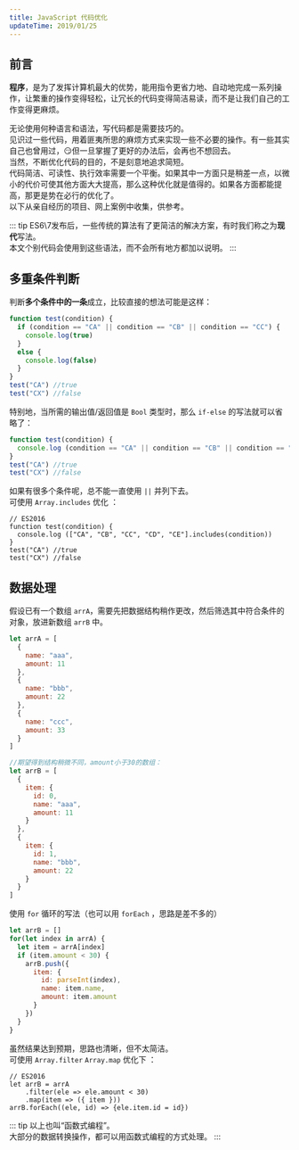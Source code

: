 ```yaml
---
title: JavaScript 代码优化
updateTime: 2019/01/25
---
```


## 前言
**程序**，是为了发挥计算机最大的优势，能用指令更省力地、自动地完成一系列操作，让繁重的操作变得轻松，让冗长的代码变得简洁易读，而不是让我们自己的工作变得更麻烦。  

无论使用何种语言和语法，写代码都是需要技巧的。  
见识过一些代码，用着匪夷所思的麻烦方式来实现一些不必要的操作。有一些其实自己也曾用过，😏但一旦掌握了更好的办法后，会再也不想回去。  
当然，不断优化代码的目的，不是刻意地追求简短。  
代码简洁、可读性、执行效率需要一个平衡。如果其中一方面只是稍差一点，以微小的代价可使其他方面大大提高，那么这种优化就是值得的。如果各方面都能提高，那更是势在必行的优化了。  
以下从亲自经历的项目、网上案例中收集，供参考。

::: tip
ES6\7发布后，一些传统的算法有了更简洁的解决方案，有时我们称之为**现代**写法。  
本文个别代码会使用到这些语法，而不会所有地方都加以说明。
:::

## 多重条件判断

判断**多个条件中的一条**成立，比较直接的想法可能是这样：
```javascript
function test(condition) {
  if (condition == "CA" || condition == "CB" || condition == "CC") {
    console.log(true)
  }
  else {
    console.log(false)
  }
}
test("CA") //true
test("CX") //false
```

特别地，当所需的输出值/返回值是 `Bool` 类型时，那么 `if-else` 的写法就可以省略了：
```javascript
function test(condition) {
  console.log (condition == "CA" || condition == "CB" || condition == "CC");
}
test("CA") //true
test("CX") //false
```

如果有很多个条件呢，总不能一直使用 `||` 并列下去。  
可使用 `Array.includes` 优化 ：
```javascript{1}
// ES2016
function test(condition) {
  console.log (["CA", "CB", "CC", "CD", "CE"].includes(condition))
}
test("CA") //true
test("CX") //false
```

## 数据处理

假设已有一个数组 `arrA`，需要先把数据结构稍作更改，然后筛选其中符合条件的对象，放进新数组 `arrB` 中。  
```javascript
let arrA = [
  {
    name: "aaa",
    amount: 11
  },
  {
    name: "bbb",
    amount: 22
  },
  {
    name: "ccc",
    amount: 33
  }
]

//期望得到结构稍微不同，amount小于30的数组：
let arrB = [
  {
    item: {
      id: 0,
      name: "aaa",
      amount: 11
    }
  },
  {
    item: {
      id: 1,
      name: "bbb",
      amount: 22
    }
  }
]
```

使用 `for` 循环的写法（也可以用 `forEach` ，思路是差不多的）
```javascript
let arrB = []
for(let index in arrA) {
  let item = arrA[index]
  if (item.amount < 30) {
    arrB.push({
      item: {
        id: parseInt(index),
        name: item.name,
        amount: item.amount
      }
    })
  }
}
```

虽然结果达到预期，思路也清晰，但不太简洁。  
可使用 `Array.filter` `Array.map` 优化下 ：
```javascript{1}
// ES2016
let arrB = arrA
    .filter(ele => ele.amount < 30)
    .map(item => ({ item }))
arrB.forEach((ele, id) => {ele.item.id = id})
```

::: tip
以上也叫“函数式编程”。  
大部分的数据转换操作，都可以用函数式编程的方式处理。
:::